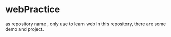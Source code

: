 # webPractice
as repository name , only use to learn web
In this repository, there are some demo and project.
